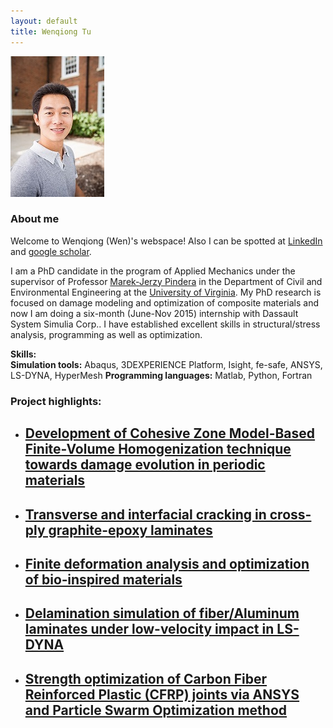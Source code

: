 ```yaml
---
layout: default
title: Wenqiong Tu
---
```

![My personal photo](/assets/personalPhoto.jpg)

### About me

Welcome to Wenqiong (Wen)'s webspace! Also I can be spotted at [LinkedIn](https://www.linkedin.com/in/wenqiong) and [google scholar](https://scholar.google.com/citations?hl=en&user=u28-S4gAAAAJ&view_op=list_works&sortby=pubdate).

I am a PhD candidate in the program of Applied Mechanics under the supervisor of Professor [Marek-Jerzy Pindera](http://cee.virginia.edu/marekjerzypindera/) in the Department of Civil and Environmental Engineering at the [University of Virginia](http://www.virginia.edu/). My PhD research is focused on damage modeling and optimization of composite materials and now I am doing a six-month (June-Nov 2015)  internship  with Dassault System Simulia Corp.. I have established excellent skills in structural/stress analysis, programming as well as optimization.

**Skills:** <br>
**Simulation tools:** Abaqus, 3DEXPERIENCE Platform, Isight, fe-safe, ANSYS, LS-DYNA, HyperMesh 
**Programming languages:** Matlab, Python, Fortran

### Project highlights:


* ## [Development of Cohesive Zone Model-Based Finite-Volume Homogenization technique towards damage evolution in periodic materials](/sic_ti.html) 

* ## [Transverse and interfacial cracking in cross-ply graphite-epoxy laminates](/laminateDamage.html) 

* ## [Finite deformation analysis and optimization of bio‐inspired materials](/bioTissue.html) 

* ## [Delamination simulation of fiber/Aluminum laminates under low-velocity impact in LS-DYNA](/dynaImpact.html)

* ## [Strength optimization of Carbon Fiber Reinforced Plastic (CFRP) joints via ANSYS and Particle Swarm Optimization method ](/strengthOptimization.html)

<!---
<div>
<iframe width="420" height="315" src="https://www.youtube.com/embed/EgVJ0brxqVM" frameborder="0" allowfullscreen></iframe>
</div>
-->

